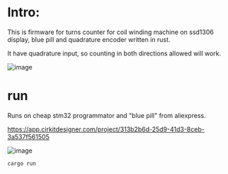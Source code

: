 # Intro:

This is firmware for turns counter for coil winding machine on ssd1306 display, blue pill and quadrature encoder written in rust.

It have quadrature input, so counting in both directions allowed will work.

![image](https://github.com/user-attachments/assets/2cdec96c-d4e3-4782-8aa3-90e8f98c8173)


# run
Runs on cheap stm32 programmator and "blue pill" from aliexpress.

https://app.cirkitdesigner.com/project/313b2b6d-25d9-41d3-8ceb-3a537f561505

![image](https://github.com/user-attachments/assets/bd0143f7-20f6-412d-9c09-836ecd186f2e)


    cargo run
